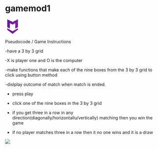 # gamemod1

![alt text](https://github.com/adam-p/markdown-here/raw/master/src/common/images/icon48.png "Logo Title Text 1") 



Pseudocode / Game Instructions


-have a 3 by 3 grid 


-X is player one and O is the computer


-make functions that make each of the nine boxes from the 3 by 3 grid to click using button method


-dislplay outcome of match when match is ended. 


- press play


- click one of the nine boxes in the 3 by 3 grid


- if you get three in a row in any direction(diagonally/horizontallu/vertically) matching then you win the game


- if no player matches three in a row then it no one wins and it is a draw 


 

![](https://www.pngitem.com/pimgs/m/427-4272622_picture-regarding-free-printable-tic-tac-toe-board.png)



